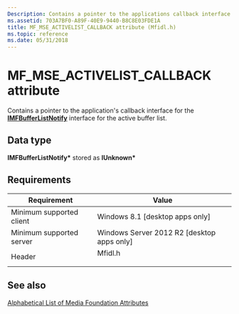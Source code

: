 ```yaml
---
Description: Contains a pointer to the applications callback interface for the IMFBufferListNotify interface for the active buffer list.
ms.assetid: 703A7BF0-A89F-40E9-9440-B8C8E03FDE1A
title: MF_MSE_ACTIVELIST_CALLBACK attribute (Mfidl.h)
ms.topic: reference
ms.date: 05/31/2018
---
```


# MF\_MSE\_ACTIVELIST\_CALLBACK attribute

Contains a pointer to the application's callback interface for the [**IMFBufferListNotify**](/windows/desktop/api/mfmediaengine/nn-mfmediaengine-imfbufferlistnotify) interface for the active buffer list.

## Data type

**IMFBufferListNotify\*** stored as **IUnknown\***

## Requirements



| Requirement | Value |
|-------------------------------------|------------------------------------------------------------------------------------|
| Minimum supported client<br/> | Windows 8.1 \[desktop apps only\]<br/>                                       |
| Minimum supported server<br/> | Windows Server 2012 R2 \[desktop apps only\]<br/>                            |
| Header<br/>                   | <dl> <dt>Mfidl.h</dt> </dl> |



## See also

<dl> <dt>

[Alphabetical List of Media Foundation Attributes](alphabetical-list-of-media-foundation-attributes.md)
</dt> </dl>

 

 




